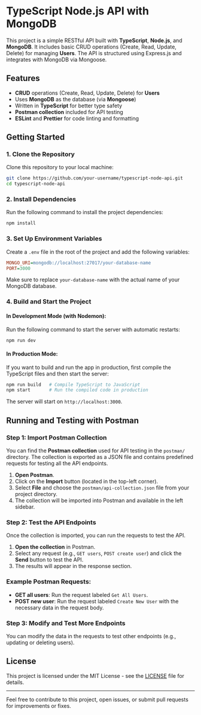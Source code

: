 # TypeScript Node.js API with MongoDB

This project is a simple RESTful API built with **TypeScript**, **Node.js**, and **MongoDB**. It includes basic CRUD operations (Create, Read, Update, Delete) for managing **Users**. The API is structured using Express.js and integrates with MongoDB via Mongoose.

## Features

- **CRUD** operations (Create, Read, Update, Delete) for **Users**
- Uses **MongoDB** as the database (via **Mongoose**)
- Written in **TypeScript** for better type safety
- **Postman collection** included for API testing
- **ESLint** and **Prettier** for code linting and formatting

## Getting Started

### 1. Clone the Repository

Clone this repository to your local machine:

```bash
git clone https://github.com/your-username/typescript-node-api.git
cd typescript-node-api
```

### 2. Install Dependencies

Run the following command to install the project dependencies:

```bash
npm install
```

### 3. Set Up Environment Variables

Create a `.env` file in the root of the project and add the following variables:

```ini
MONGO_URI=mongodb://localhost:27017/your-database-name
PORT=3000
```

Make sure to replace `your-database-name` with the actual name of your MongoDB database.

### 4. Build and Start the Project

#### In Development Mode (with Nodemon):
Run the following command to start the server with automatic restarts:

```bash
npm run dev
```

#### In Production Mode:
If you want to build and run the app in production, first compile the TypeScript files and then start the server:

```bash
npm run build   # Compile TypeScript to JavaScript
npm start       # Run the compiled code in production
```

The server will start on `http://localhost:3000`.

## Running and Testing with Postman

### Step 1: Import Postman Collection

You can find the **Postman collection** used for API testing in the `postman/` directory. The collection is exported as a JSON file and contains predefined requests for testing all the API endpoints.

1. **Open Postman**.
2. Click on the **Import** button (located in the top-left corner).
3. Select **File** and choose the `postman/api-collection.json` file from your project directory.
4. The collection will be imported into Postman and available in the left sidebar.

### Step 2: Test the API Endpoints

Once the collection is imported, you can run the requests to test the API.

1. **Open the collection** in Postman.
2. Select any request (e.g., `GET users`, `POST create user`) and click the **Send** button to test the API.
3. The results will appear in the response section.

### Example Postman Requests:

- **GET all users**: Run the request labeled `Get All Users`.
- **POST new user**: Run the request labeled `Create New User` with the necessary data in the request body.

### Step 3: Modify and Test More Endpoints

You can modify the data in the requests to test other endpoints (e.g., updating or deleting users).

## License

This project is licensed under the MIT License - see the [LICENSE](LICENSE) file for details.

---

Feel free to contribute to this project, open issues, or submit pull requests for improvements or fixes.